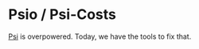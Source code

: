 # Psio / Psi-Costs

[Psi](https://github.com/Vazkii/Psi) is overpowered. Today, we have the tools to fix that.
